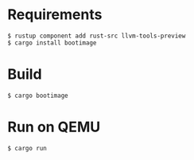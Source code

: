 # Requirements
```
$ rustup component add rust-src llvm-tools-preview
$ cargo install bootimage
```

# Build
```
$ cargo bootimage
```

# Run on QEMU
```
$ cargo run
```
